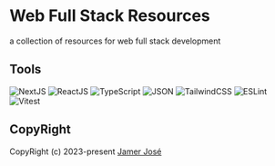 # Web Full Stack Resources

a collection of resources for web full stack development

## Tools

![NextJS](https://img.shields.io/badge/Next-000000?style=for-the-badge&logo=next.js&logoColor=white)
![ReactJS](https://img.shields.io/badge/React-61DAFB?style=for-the-badge&logo=react&logoColor=white)
![TypeScript](https://img.shields.io/badge/TypeScript-007ACC?style=for-the-badge&logo=typescript&logoColor=white)
![JSON](https://img.shields.io/badge/JSON-000000?style=for-the-badge&logo=json&logoColor=white)
![TailwindCSS](https://img.shields.io/badge/Tailwind-38B2AC?style=for-the-badge&logo=tailwind-css&logoColor=white)
![ESLint](https://img.shields.io/badge/ESLint-4B32C3?style=for-the-badge&logo=eslint&logoColor=white)
![Vitest](https://img.shields.io/badge/Vitest-000000?style=for-the-badge&logo=vite&logoColor=white)

## CopyRight

CopyRight (c) 2023-present [Jamer José](https://github.com/jamerrq)
